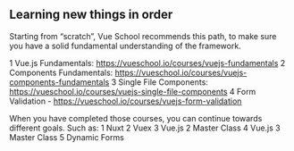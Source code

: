 ## Learning new things in order

Starting from “scratch”, Vue School recommends this path, to make sure you have a solid fundamental understanding of the framework.

1 Vue.js Fundamentals: https://vueschool.io/courses/vuejs-fundamentals
2 Components Fundamentals: https://vueschool.io/courses/vuejs-components-fundamentals
3 Single File Components: https://vueschool.io/courses/vuejs-single-file-components
4 Form Validation - https://vueschool.io/courses/vuejs-form-validation

When you have completed those courses, you can continue towards different goals. 
Such as:
1 Nuxt
2 Vuex
3 Vue.js 2 Master Class 
4 Vue.js 3 Master Class 
5 Dynamic Forms
